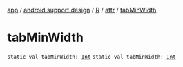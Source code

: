 [app](../../../index.md) / [android.support.design](../../index.md) / [R](../index.md) / [attr](index.md) / [tabMinWidth](./tab-min-width.md)

# tabMinWidth

`static val tabMinWidth: `[`Int`](https://kotlinlang.org/api/latest/jvm/stdlib/kotlin/-int/index.html)
`static val tabMinWidth: `[`Int`](https://kotlinlang.org/api/latest/jvm/stdlib/kotlin/-int/index.html)